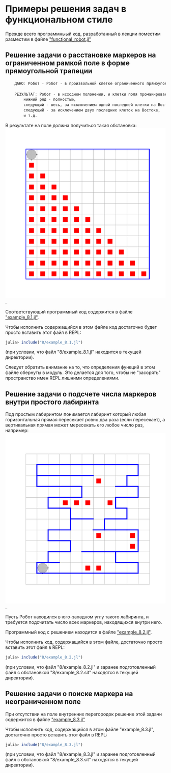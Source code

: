 # Примеры решения задач в функциональном стиле

Прежде всего программныый код, разработанный в лекции поместим разместим в файле ["functional_robot.jl"](functional_robot.jl)

## Решение задачи о расстановке маркеров на ограниченном рамкой поле в форме прямоугольной трапеции

```julia
    ДАНО: Робот - Робот - в произвольной клетке ограниченного прямоугольного поля

    РЕЗУЛЬТАТ: Робот - в исходном положении, и клетки поля промакированы так:
        нижний ряд - полностью,
        следующий - весь, за исключением одной последней клетки на Востоке,
        следующий - за исключением двух последних клеток на Востоке,
        и т.д.
```

В результате на поле должна получиться такая обстановка: !["example_8.1.sit.png"](example_8.1.sit.png).

Соответствующий программный код содержится в файле ["example_8.1.jl"](example_8.1.jl).

Чтобы исполнить содержащийся в этом файле код достаточно будет просто вставить этот файл в REPL:

```julia
julia> include("8/example_8.1.jl")
```

(при условии, что файл "8/example_8.1.jl" находится в текущей директории).

Следует обратить внимание на то, что определения функций в этом файле обернуты в модуль. Это делается для того, чтобы не "засорять" пространство имен REPL лишними определениями.

## Решение задачи о подсчете числа маркеров внутри простого лабиринта

Под простым лабиринтом понимается лабиринт который любая горизонтальная прямая пересекает ровно два раза (если пересекает), а вертикальная прямая может мересекать его любое число раз, например: !["example_8.2.sit.png"](example_8.2.sit.png).

Пусть Робот находился в юго-западном углу такого лабиринта, и требуется подсчитать число всех маркеров, находящихся внутри него.

Программный код c решением находится в файле ["example_8.2.jl"](example_8.2.jl).

Чтобы исполнить код, содержащийся в этом файле, достаточно просто вставить этот файл в REPL:

```julia
julia> include("8/example_8.2.jl")
```

(при условии, что файл "8/example_8.2.jl" и заранее подготовленный файл с обстановкой "8/example_8.2.sit" находятся в текущей директории).

## Решение задачи о поиске маркера на неограниченном поле

При отсутствии на поле внутренних перегородок решение этой задачи содержится в файле ["еxample_8.3.jl"](example_8.3.jl)

Чтобы исполнить код, содержащийся в этом файле "example_8.3.jl", достаточно просто вставить этот файл в REPL:

```julia
julia> include("8/example_8.3.jl")
```

(при условии, что файл "8/example_8.3.jl" и заранее подготовленный файл с обстановкой "8/example_8.3.sit" находятся в текущей директории).
